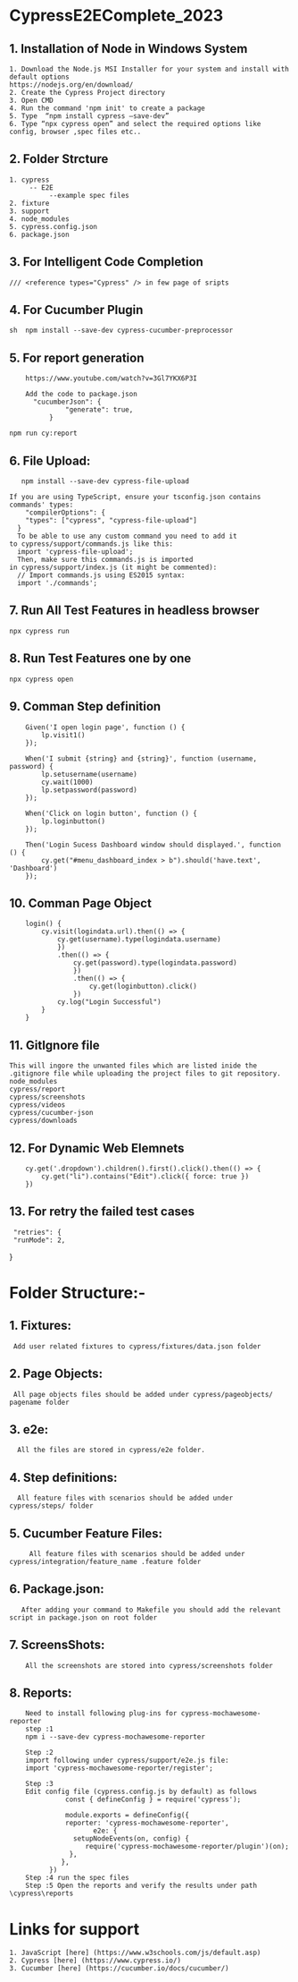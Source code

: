 # CypressE2EComplete_2023

## 1. Installation of  Node in Windows System
    1. Download the Node.js MSI Installer for your system and install with default options
    https://nodejs.org/en/download/
    2. Create the Cypress Project directory
    3. Open CMD
    4. Run the command 'npm init' to create a package
    5. Type  “npm install cypress –save-dev”
    6. Type “npx cypress open” and select the required options like config, browser ,spec files etc.. 


## 2. Folder Strcture 
    1. cypress
         -- E2E
              --example spec files
    2. fixture          
    3. support
    4. node_modules
    5. cypress.config.json
    6. package.json

## 3. For Intelligent Code Completion
    /// <reference types="Cypress" /> in few page of sripts

## 4. For Cucumber Plugin
  ```sh  npm install --save-dev cypress-cucumber-preprocessor```


## 5. For report generation
        https://www.youtube.com/watch?v=3Gl7YKX6P3I

        Add the code to package.json
          "cucumberJson": {
                  "generate": true,
              }

	npm run cy:report
## 6. File Upload:
       npm install --save-dev cypress-file-upload

	If you are using TypeScript, ensure your tsconfig.json contains commands' types:
      	"compilerOptions": {
        "types": ["cypress", "cypress-file-upload"]
      }
      To be able to use any custom command you need to add it to cypress/support/commands.js like this:
      import 'cypress-file-upload';
      Then, make sure this commands.js is imported in cypress/support/index.js (it might be commented):
      // Import commands.js using ES2015 syntax:
      import './commands';

## 7. Run All Test Features in headless browser
    npx cypress run

## 8. Run Test Features one by one
    npx cypress open

## 9. Comman Step definition
        Given('I open login page', function () {
            lp.visit1()
        });

        When('I submit {string} and {string}', function (username, password) {
            lp.setusername(username)
            cy.wait(1000)
            lp.setpassword(password)
        });

        When('Click on login button', function () {
            lp.loginbutton()
        });

        Then('Login Sucess Dashboard window should displayed.', function () {
            cy.get("#menu_dashboard_index > b").should('have.text', 'Dashboard')
        });

## 10. Comman Page Object
        login() {
            cy.visit(logindata.url).then(() => {
                cy.get(username).type(logindata.username)
                })
                .then(() => {
                    cy.get(password).type(logindata.password)
                    })
                    .then(() => {
                        cy.get(loginbutton).click()
                    })
                cy.log("Login Successful")
            }
        }

## 11. GitIgnore file
    This will ingore the unwanted files which are listed inide the .gitignore file while uploading the project files to git repository.
    node_modules
    cypress/report
    cypress/screenshots
    cypress/videos
    cypress/cucumber-json
    cypress/downloads

## 12. For Dynamic Web Elemnets
        cy.get('.dropdown').children().first().click().then(() => {
            cy.get("li").contains("Edit").click({ force: true })
        })

## 13. For retry the failed test cases
     "retries": {
     "runMode": 2,
  }

# Folder Structure:-

## 1. Fixtures:

     Add user related fixtures to cypress/fixtures/data.json folder

## 2. Page Objects:
     All page objects files should be added under cypress/pageobjects/ pagename folder

## 3. e2e:
      All the files are stored in cypress/e2e folder.

## 4. Step definitions:
      All feature files with scenarios should be added under cypress/steps/ folder

## 5. Cucumber Feature Files:
         All feature files with scenarios should be added under cypress/integration/feature_name .feature folder

## 6. Package.json:
       After adding your command to Makefile you should add the relevant script in package.json on root folder

## 7. ScreensShots:
        All the screenshots are stored into cypress/screenshots folder

## 8. Reports:
        Need to install following plug-ins for cypress-mochawesome-reporter
        step :1
        npm i --save-dev cypress-mochawesome-reporter
       
        Step :2
        import following under cypress/support/e2e.js file:
        import 'cypress-mochawesome-reporter/register';
        
        Step :3
        Edit config file (cypress.config.js by default) as follows
                  const { defineConfig } = require('cypress');

                  module.exports = defineConfig({
                  reporter: 'cypress-mochawesome-reporter',
                         e2e: {
                    setupNodeEvents(on, config) {
                       require('cypress-mochawesome-reporter/plugin')(on);
                   },
                 },
              })
        Step :4 run the spec files
        Step :5 Open the reports and verify the results under path \cypress\reports 
        



# Links for support
    1. JavaScript [here] (https://www.w3schools.com/js/default.asp)
    2. Cypress [here] (https://www.cypress.io/)
    3. Cucumber [here] (https://cucumber.io/docs/cucumber/)

